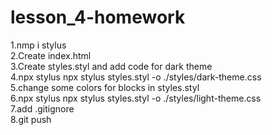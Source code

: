 # lesson_4-homework  
1.nmp i stylus  
2.Create index.html  
3.Create styles.styl and add code for dark theme  
4.npx stylus npx stylus styles.styl -o ./styles/dark-theme.css  
5.change some colors for blocks in styles.styl  
6.npx stylus npx stylus styles.styl -o ./styles/light-theme.css  
7.add .gitignore  
8.git push  